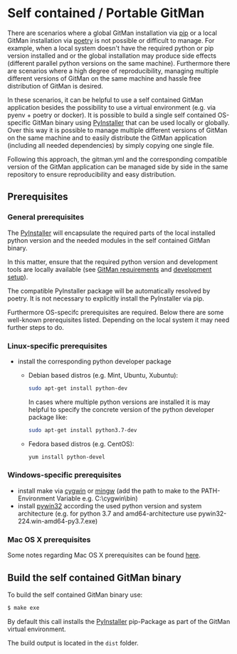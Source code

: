 # Self contained / Portable GitMan

There are scenarios where a global GitMan installation via [pip](https://github.com/pypa/pip) or a local GitMan installation via [poetry](https://github.com/sdispater/poetry) is not possible or difficult to manage.
For example, when a local system doesn't have the required python or pip version installed and or the global installation may produce side effects (different parallel python versions on the same machine).
Furthermore there are scenarios where a high degree of reproducibility, managing multiple different versions of GitMan on the same machine and hassle free distribution of GitMan is desired. 

In these scenarios, it can be helpful to use a self contained GitMan application besides the possibility to use a virtual environment (e.g. via pyenv + poetry or docker).
It is possible to build a single self contained OS-specific GitMan binary using [PyInstaller](https://www.pyinstaller.org/) that can be used locally or globally. 
Over this way it is possible to manage multiple different versions of GitMan on the same machine and to easily distribute the GitMan application (including all needed dependencies) by simply copying one single file.

Following this approach, the gitman.yml and the corresponding compatible version of the GitMan application can be managed side by side in the same repository to ensure 
reproducibility and easy distribution.


## Prerequisites

### General prerequisites

The [PyInstaller](https://www.pyinstaller.org/) will encapsulate the required parts of the local installed python version and the needed modules in the self contained GitMan binary.

In this matter, ensure that the required python version and development tools are locally available (see [GitMan requirements](../index.md#Setup) and [development setup](../about/contributing.md#Setup)).

The compatible PyInstaller package will be automatically resolved by poetry. It is not necessary to explicitly install the PyInstaller via pip.  

Furthermore OS-specifc prerequisites are required.
Below there are some well-known prerequisites listed. 
Depending on the local system it may need further steps to do.

### Linux-specific prerequisites

- install the corresponding python developer package
  - Debian based distros (e.g. Mint, Ubuntu, Xubuntu): 
    ```sh
    sudo apt-get install python-dev
    ```
    In cases where multiple python versions are installed it is may
    helpful to specify the concrete version of the python developer package like:
    ```sh
    sudo apt-get install python3.7-dev
    ```

  - Fedora based distros (e.g. CentOS): 
    ```sh
    yum install python-devel
    ```

### Windows-specific prerequisites

- install make via [cygwin](https://www.cygwin.com/) or [mingw](http://www.mingw.org/) (add the path to make to the PATH-Environment Variable e.g. C:\cygwin\bin)
- install [pywin32](https://github.com/mhammond/pywin32) according the used python version and system architecture (e.g. for python 3.7 and amd64-architecture use pywin32-224.win-amd64-py3.7.exe)

### Mac OS X prerequisites

Some notes regarding Mac OS X prerequisites can be found [here](https://pyinstaller.readthedocs.io/en/v3.3.1/installation.html#installing-in-mac-os-x).

## Build the self contained GitMan binary

To build the self contained GitMan binary use:

```sh
$ make exe
```

By default this call installs the [PyInstaller](https://www.pyinstaller.org/) pip-Package as part of the GitMan virtual environment.

The build output is located in the `dist` folder.
